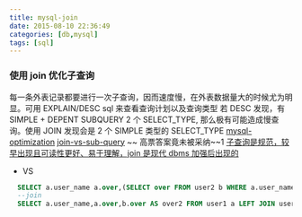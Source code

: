 ```yaml
---
title: mysql-join
date: 2015-08-10 22:36:49
categories: [db,mysql]
tags: [sql]
---
```


### 使用 join 优化子查询
每一条外表记录都要进行一次子查询，因而速度慢，在外表数据量大的时候尤为明显。可用 EXPLAIN/DESC sql 来查看查询计划以及查询类型
若 DESC 发现，有 SIMPLE + DEPENT SUBQUERY 2 个 SELECT_TYPE, 那么极有可能造成慢查询。使用 JOIN 发现会是 2 个 SIMPLE 类型的 SELECT_TYPE
  [mysql-optimization](https://dev.mysql.com/doc/refman/5.5/en/optimization.html)
  [join-vs-sub-query](http://stackoverflow.com/questions/2577174/join-vs-sub-query) ~~ 高票答案竟未被采纳~~1
  [子查询是规范，较早出现且可读性更好、易于理解，join 是现代 dbms 加强后出现的](https://dev.mysql.com/doc/refman/5.5/en/rewriting-subqueries.html)

- VS
```sql
  SELECT a.user_name a.over,(SELECT over FROM user2 b WHERE a.user_name = b.user_name) AS over2 FROM user1 a;
  --join
  SELECT a.user_name,a.over,b.over AS over2 FROM user1 a LEFT JOIN user2 b on a.user_name = b.user_name;
```


